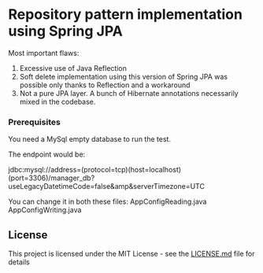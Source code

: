 # Repository pattern implementation using Spring JPA

Most important flaws:

1. Excessive use of Java Reflection
2. Soft delete implementation using this version of Spring JPA was possible only thanks to Reflection and a workaround
3. Not a pure JPA layer. A bunch of Hibernate annotations necessarily mixed in the codebase.

### Prerequisites

You need a MySql empty database to run the test. 

The endpoint would be:

jdbc:mysql://address=(protocol=tcp)(host=localhost)(port=3306)/manager_db?useLegacyDatetimeCode=false&amp&serverTimezone=UTC

You can change it in both these files: AppConfigReading.java AppConfigWriting.java

## License

This project is licensed under the MIT License - see the [LICENSE.md](LICENSE.md) file for details
